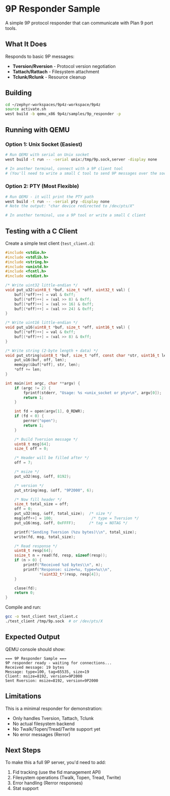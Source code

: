 # 9P Responder Sample

A simple 9P protocol responder that can communicate with Plan 9 port tools.

## What It Does

Responds to basic 9P messages:
- **Tversion/Rversion** - Protocol version negotiation
- **Tattach/Rattach** - Filesystem attachment
- **Tclunk/Rclunk** - Resource cleanup

## Building

```bash
cd ~/zephyr-workspaces/9p4z-workspace/9p4z
source activate.sh
west build -b qemu_x86 9p4z/samples/9p_responder -p
```

## Running with QEMU

### Option 1: Unix Socket (Easiest)

```bash
# Run QEMU with serial on Unix socket
west build -t run -- -serial unix:/tmp/9p.sock,server -display none

# In another terminal, connect with a 9P client tool
# (You'll need to write a small C tool to send 9P messages over the socket)
```

### Option 2: PTY (Most Flexible)

```bash
# Run QEMU - it will print the PTY path
west build -t run -- -serial pty -display none
# Note the output: "char device redirected to /dev/pts/X"

# In another terminal, use a 9P tool or write a small C client
```

## Testing with a C Client

Create a simple test client (`test_client.c`):

```c
#include <stdio.h>
#include <stdlib.h>
#include <string.h>
#include <unistd.h>
#include <fcntl.h>
#include <stdint.h>

/* Write uint32 little-endian */
void put_u32(uint8_t *buf, size_t *off, uint32_t val) {
    buf[(*off)++] = val & 0xff;
    buf[(*off)++] = (val >> 8) & 0xff;
    buf[(*off)++] = (val >> 16) & 0xff;
    buf[(*off)++] = (val >> 24) & 0xff;
}

/* Write uint16 little-endian */
void put_u16(uint8_t *buf, size_t *off, uint16_t val) {
    buf[(*off)++] = val & 0xff;
    buf[(*off)++] = (val >> 8) & 0xff;
}

/* Write string (2-byte length + data) */
void put_string(uint8_t *buf, size_t *off, const char *str, uint16_t len) {
    put_u16(buf, off, len);
    memcpy(&buf[*off], str, len);
    *off += len;
}

int main(int argc, char **argv) {
    if (argc != 2) {
        fprintf(stderr, "Usage: %s <unix_socket or pty>\n", argv[0]);
        return 1;
    }

    int fd = open(argv[1], O_RDWR);
    if (fd < 0) {
        perror("open");
        return 1;
    }

    /* Build Tversion message */
    uint8_t msg[64];
    size_t off = 0;

    /* Header will be filled after */
    off = 7;

    /* msize */
    put_u32(msg, &off, 8192);

    /* version */
    put_string(msg, &off, "9P2000", 6);

    /* Now fill header */
    size_t total_size = off;
    off = 0;
    put_u32(msg, &off, total_size);  /* size */
    msg[off++] = 100;                 /* type = Tversion */
    put_u16(msg, &off, 0xFFFF);      /* tag = NOTAG */

    printf("Sending Tversion (%zu bytes)\\n", total_size);
    write(fd, msg, total_size);

    /* Read response */
    uint8_t resp[64];
    ssize_t n = read(fd, resp, sizeof(resp));
    if (n > 0) {
        printf("Received %zd bytes\\n", n);
        printf("Response: size=%u, type=%u\\n",
               *(uint32_t*)resp, resp[4]);
    }

    close(fd);
    return 0;
}
```

Compile and run:
```bash
gcc -o test_client test_client.c
./test_client /tmp/9p.sock  # or /dev/pts/X
```

## Expected Output

QEMU console should show:
```
=== 9P Responder Sample ===
9P responder ready - waiting for connections...
Received message: 19 bytes
Message: type=100, tag=65535, size=19
Client: msize=8192, version=9P2000
Sent Rversion: msize=8192, version=9P2000
```

## Limitations

This is a minimal responder for demonstration:
- Only handles Tversion, Tattach, Tclunk
- No actual filesystem backend
- No Twalk/Topen/Tread/Twrite support yet
- No error messages (Rerror)

## Next Steps

To make this a full 9P server, you'd need to add:
1. Fid tracking (use the fid management API)
2. Filesystem operations (Twalk, Topen, Tread, Twrite)
3. Error handling (Rerror responses)
4. Stat support

